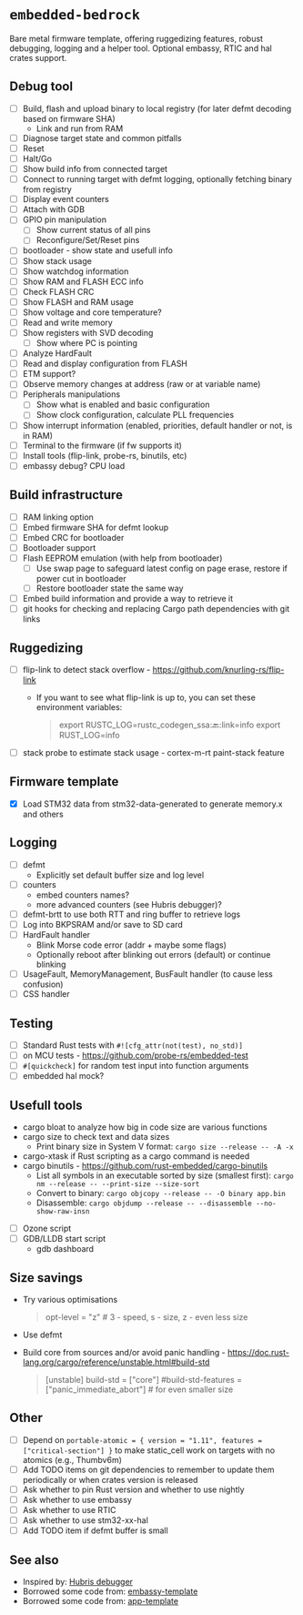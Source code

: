 # `embedded-bedrock`

Bare metal firmware template, offering ruggedizing features, robust debugging, logging and a helper tool.
Optional embassy, RTIC and hal crates support.

## Debug tool
* [ ] Build, flash and upload binary to local registry (for later defmt decoding based on firmware SHA)
    * Link and run from RAM
* [ ] Diagnose target state and common pitfalls
* [ ] Reset
* [ ] Halt/Go
* [ ] Show build info from connected target
* [ ] Connect to running target with defmt logging, optionally fetching binary from registry
* [ ] Display event counters
* [ ] Attach with GDB
* [ ] GPIO pin manipulation
    * [ ] Show current status of all pins
    * [ ] Reconfigure/Set/Reset pins
* [ ] bootloader - show state and usefull info
* [ ] Show stack usage
* [ ] Show watchdog information
* [ ] Show RAM and FLASH ECC info
* [ ] Check FLASH CRC
* [ ] Show FLASH and RAM usage
* [ ] Show voltage and core temperature?
* [ ] Read and write memory
* [ ] Show registers with SVD decoding
    * [ ] Show where PC is pointing
* [ ] Analyze HardFault
* [ ] Read and display configuration from FLASH
* [ ] ETM support?
* [ ] Observe memory changes at address (raw or at variable name)
* [ ] Peripherals manipulations
    * [ ] Show what is enabled and basic configuration
    * [ ] Show clock configuration, calculate PLL frequencies
* [ ] Show interrupt information (enabled, priorities, default handler or not, is in RAM)
* [ ] Terminal to the firmware (if fw supports it)
* [ ] Install tools (flip-link, probe-rs, binutils, etc)
* [ ] embassy debug? CPU load

## Build infrastructure

* [ ] RAM linking option
* [ ] Embed firmware SHA for defmt lookup
* [ ] Embed CRC for bootloader
* [ ] Bootloader support
* [ ] Flash EEPROM emulation (with help from bootloader)
    * [ ] Use swap page to safeguard latest config on page erase, restore if power cut in bootloader
    * [ ] Restore bootloader state the same way
* [ ] Embed build information and provide a way to retrieve it
* [ ] git hooks for checking and replacing Cargo path dependencies with git links

## Ruggedizing

* [ ] flip-link to detect stack overflow - https://github.com/knurling-rs/flip-link
    - If you want to see what flip-link is up to, you can set these environment variables:
        
        > export RUSTC_LOG=rustc_codegen_ssa::back::link=info
        export RUST_LOG=info
        > 
* [ ] stack probe to estimate stack usage - cortex-m-rt paint-stack feature

## Firmware template
* [x] Load STM32 data from stm32-data-generated to generate memory.x and others

## Logging

* [ ] defmt
    * Explicitly set default buffer size and log level
* [ ] counters
    - embed counters names?
    - more advanced counters (see Hubris debugger)?
* [ ] defmt-brtt to use both RTT and ring buffer to retrieve logs
* [ ] Log into BKPSRAM and/or save to SD card
* [ ] HardFault handler
    - Blink Morse code error (addr + maybe some flags)
    - Optionally reboot after blinking out errors (default) or continue blinking
* [ ] UsageFault, MemoryManagement, BusFault handler (to cause less confusion)
* [ ] CSS handler

## Testing

* [ ] Standard Rust tests with `#![cfg_attr(not(test), no_std)]`
* [ ] on MCU tests - https://github.com/probe-rs/embedded-test
* [ ] `#[quickcheck]` for random test input into function arguments
* [ ] embedded hal mock?

## Usefull tools

- cargo bloat to analyze how big in code size are various functions
- cargo size to check text and data sizes
    - Print binary size in System V format: `cargo size --release -- -A -x`
- cargo-xtask if Rust scripting as a cargo command is needed
- cargo binutils - https://github.com/rust-embedded/cargo-binutils
    - List all symbols in an executable sorted by size (smallest first):
    `cargo nm --release -- --print-size --size-sort`
    - Convert to binary: `cargo objcopy --release -- -O binary app.bin`
    - Disassemble: `cargo objdump --release -- --disassemble --no-show-raw-insn`
* [ ] Ozone script
* [ ] GDB/LLDB start script
    - gdb dashboard

## Size savings

- Try various optimisations
    
    > opt-level = "z" # 3 - speed, s - size, z - even less size
    > 
- Use defmt
- Build core from sources and/or avoid panic handling - https://doc.rust-lang.org/cargo/reference/unstable.html#build-std
    
    > [unstable]
    build-std = ["core"]
    #build-std-features = ["panic_immediate_abort"] # for even smaller size
    > 

## Other
* [ ] Depend on `portable-atomic = { version = "1.11", features = ["critical-section"] }` to make static_cell work on targets with no atomics (e.g., Thumbv6m)
* [ ] Add TODO items on git dependencies to remember to update them periodically or when crates version is released
* [ ] Ask whether to pin Rust version and whether to use nightly
* [ ] Ask whether to use embassy
* [ ] Ask whether to use RTIC
* [ ] Ask whether to use stm32-xx-hal
* [ ] Add TODO item if defmt buffer is small

## See also

- Inspired by: [Hubris debugger](https://github.com/oxidecomputer/humility?tab=readme-ov-file#commands)
- Borrowed some code from: [embassy-template](https://github.com/lulf/embassy-template/tree/main)
- Borrowed some code from: [app-template](https://github.com/knurling-rs/app-template)